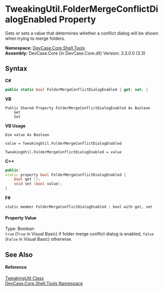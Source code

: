 # TweakingUtil.FolderMergeConflictDialogEnabled Property 
 

Gets or sets a value that determines whether a conflict dialog will be shown when trying to merge folders.

**Namespace:**&nbsp;<a href="N_DevCase_Core_Shell_Tools">DevCase.Core.Shell.Tools</a><br />**Assembly:**&nbsp;DevCase.Core (in DevCase.Core.dll) Version: 3.3.0.0 (3.3)

## Syntax

**C#**<br />
``` C#
public static bool FolderMergeConflictDialogEnabled { get; set; }
```

**VB**<br />
``` VB
Public Shared Property FolderMergeConflictDialogEnabled As Boolean
	Get
	Set
```

**VB Usage**<br />
``` VB Usage
Dim value As Boolean

value = TweakingUtil.FolderMergeConflictDialogEnabled

TweakingUtil.FolderMergeConflictDialogEnabled = value
```

**C++**<br />
``` C++
public:
static property bool FolderMergeConflictDialogEnabled {
	bool get ();
	void set (bool value);
}
```

**F#**<br />
``` F#
static member FolderMergeConflictDialogEnabled : bool with get, set

```


#### Property Value
Type: Boolean<br />`true` (`True` in Visual Basic) if folder merge conflict dialog is enabled, `false` (`False` in Visual Basic) otherwise.

## See Also


#### Reference
<a href="T_DevCase_Core_Shell_Tools_TweakingUtil">TweakingUtil Class</a><br /><a href="N_DevCase_Core_Shell_Tools">DevCase.Core.Shell.Tools Namespace</a><br />